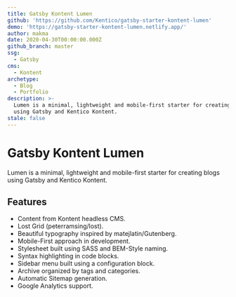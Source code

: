 ```yaml
---
title: Gatsby Kontent Lumen
github: 'https://github.com/Kentico/gatsby-starter-kontent-lumen'
demo: 'https://gatsby-starter-kontent-lumen.netlify.app/'
author: makma
date: 2020-04-30T00:00:00.000Z
github_branch: master
ssg:
  - Gatsby
cms:
  - Kontent
archetype:
  - Blog
  - Portfolio
description: >-
  Lumen is a minimal, lightweight and mobile-first starter for creating blogs
  using Gatsby and Kentico Kontent.
stale: false
---
```


# Gatsby Kontent Lumen

Lumen is a minimal, lightweight and mobile-first starter for creating blogs using Gatsby and Kentico Kontent.

## Features

* Content from Kontent headless CMS.
* Lost Grid (peterramsing/lost).
* Beautiful typography inspired by matejlatin/Gutenberg.
* Mobile-First approach in development.
* Stylesheet built using SASS and BEM-Style naming.
* Syntax highlighting in code blocks.
* Sidebar menu built using a configuration block.
* Archive organized by tags and categories.
* Automatic Sitemap generation.
* Google Analytics support.
